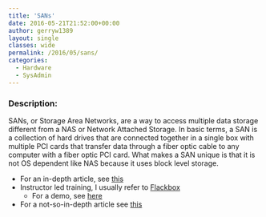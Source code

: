 ```yaml
---
title: 'SANs'
date: 2016-05-21T21:52:00+00:00
author: gerryw1389
layout: single
classes: wide
permalink: /2016/05/sans/
categories:
  - Hardware
  - SysAdmin
---
```

<!--more-->

### Description:

SANs, or Storage Area Networks, are a way to access multiple data storage different from a NAS or Network Attached Storage. In basic terms, a SAN is a collection of hard drives that are connected together in a single box with multiple PCI cards that transfer data through a fiber optic cable to any computer with a fiber optic PCI card. What makes a SAN unique is that it is not OS dependent like NAS because it uses block level storage.

   - For an in-depth article, see [this](http://www.windowsnetworking.com/articles-tutorials/netgeneral/Crash-Course-Storage-Area-Networking-Part1.html)
   - Instructor led training, I usually refer to [Flackbox](https://www.flackbox.com/netapp-course)
     - For a demo, see [here](https://www.flackbox.com/introduction-to-san-and-nas-storage)
   - For a not-so-in-depth article see [this](http://kaustubhghanekar.blogspot.com/2012/03/understanding-storage-area-networks-san.html)
